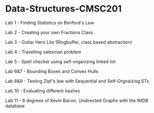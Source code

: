 # Data-Structures-CMSC201

Lab 1 - Finding Statistics on Benford's Law 

Lab 2 - Creating your own Fractions Class

Lab 3 - Guitar Hero Lite (Ringbuffer, class based abstraction)

Lab 4 - Travelling salesman problem 

Lab 5 - Spell checker using self-organizing linked list 

Lab 6&7 - Bounding Boxes and Convex Hulls 

Lab 8&9 - Testing Zipf's law with Sequential and Self-Orgnaizing STs

Lab 10 - Evaluating different hashes 

Lab 11 - 6 degrees of Kevin Bacon, Undirected Graphs with the IMDB database 
